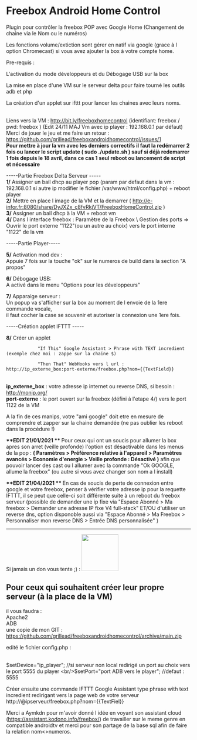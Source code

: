 # Freebox Android Home Control

Plugin pour contrôler la freebox POP avec Google Home (Changement de chaine via le Nom ou le numéros)

Les fonctions volume/extiction sont gérer en natif via google (grace à l option Chromecast) si vous avez ajouter la box à votre compte home.

Pre-requis : 

  L'activation du mode développeurs et du Débogage USB sur la box
  
  La mise en place d'une VM sur le serveur delta pour faire tourné les outils adb et php
  
  La création d'un applet sur ifttt pour lancer les chaines avec leurs noms.
  
  <br/>Liens vers la VM : http://bit.ly/freeboxhomecontrol (identifiant: freebox / pwd: freebox ) (Edit 24/11 MAJ Vm avec ip player : 192.168.0.1 par défaut)
  <br/>Merci de jouer le jeu et me faire un retour : https://github.com/grillead/freeboxandroidhomecontrol/issues/1
  <br/><STRONG>Pour mettre à jour la vm avec les derniers correctifs il faut la redémarrer 2 fois ou lancer le script update ( sudo ./update.sh ) sauf si déjà redemarrer 1 fois depuis le 18 avril, dans ce cas 1 seul reboot ou lancement de script et nécessaire </strong>
  
-----Partie Freebox Delta Serveur -----
<br/><strong>1/</strong> Assigner un bail dhcp au player pop (param par defaut dans la vm : 192.168.0.1 si autre ip modifier le fichier /var/www/html/config.php) + reboot player
<br/><strong>2/</strong> Mettre en place l image de la VM et la demarrer ( http://e-infor.fr:8080/share/DyJXZx_c8fvRkjVT/FreeboxHomeControl.zip )
<br/><strong>3/</strong> Assigner un bail dhcp à la VM + reboot vm
<br/><strong>4/</strong> Dans l interface freebox : Paramètre de la Freebox \ Gestion des ports => Ouvrir le port externe "1122"(ou un autre au choix) vers le port interne "1122" de la vm

-----Partie Player-----

<strong>5/</strong> Activation mod dev : 
<br/>Appuie 7 fois sur la touche "ok" sur le numeros de build dans la section "A propos"

<strong>6/</strong> Débogage USB:
<br/>A activé dans le menu "Options pour les développeurs"

<strong>7/</strong> Apparaige serveur : 
<br/>Un popup va s'afficher sur la box au moment de l envoie de la 1ere commande vocale,
<br/>il faut cocher la case se souvenir et autoriser la connexion une 1ere fois.

-----Création applet IFTTT -----

<strong>8/</strong> Créer un applet 

                "If This" Google Assistant > Phrase with TEXT incredient  (exemple chez moi : zappe sur la chaine $)

                "Then That" WebHooks vers l url : http://ip_externe_box:port-externe/freebox.php?nom={{TextField}}
                
</br><strong>ip_externe_box</strong> : votre adresse ip internet ou reverse DNS, si besoin : http://monip.org/
</br><strong>port-externe</strong> : le port ouvert sur la freebox (défini à l'etape 4/) vers le port 1122 de la VM
                
A la fin de ces manips, votre "ami google" doit etre en mesure de comprendre et zapper sur la chaine demandée (ne pas oublier les reboot dans la procédure !)

<strong>**EDIT 21/01/2021 ** </STRONG> Pour ceux qui ont un soucis pour allumer la box apres son arret (veille profonde) l'option est désactivable dans les menus de la pop : <STRONG>( Paramètres > Préférence relative à l'appareil > Paramètres avancés > Economie d'energie > Veille profonde : Désactivé )</STRONG> afin que pouvoir lancer des cast ou l allumer avec la commande "Ok GOOGLE, allume la freebox" (ou autre si vous avez changer son nom a l install)

<strong>**EDIT 21/04/2021 ** </STRONG> En cas de soucis de perte de connexion entre google et votre freebox, penser à vérifier votre adresse ip pour la requette IFTTT, il se peut que celle-ci soit différente suite à un reboot du freebox serveur (possible de demander une ip fixe via "Espace Abonné > Ma freebox > Demander une adresse IP fixe V4 full-stack" ET/OU d'utiliser un reverse dns, option disponoble aussi via "Espace Abonné > Ma Freebox > Personnaliser mon reverse DNS > Entrée DNS personnalisée" )


------------------------------------------------------------------------------------------------------------------------------------------------------------


Si jamais un don vous tente ;) : <a href="http://paypal.me/adriengrillet"><img src="https://www.pngarts.com/files/4/Paypal-Donate-PNG-Transparent-Image.png" width="100"></a>


Pour ceux qui souhaitent créer leur propre serveur (à la place de la VM)
--------
il vous faudra :
<br/>Apache2
<br/>ADB
<br/>une copie de mon GIT : https://github.com/grillead/freeboxandroidhomecontrol/archive/main.zip
  
edité le fichier config.php :

<br/>$setDevice="ip_player"; //si serveur non local redirigé un port au choix vers le port 5555 du player
<br/>$setPort="port ADB vers le player"; //defaut : 5555


Créer ensuite une commande IFTTT Google Assistant type phrase with text incredient redirigant vers la page web de votre serveur http://@ipserveur/freebox.php?nom={{TextFiel}}


Merci a Aymkdn pour m'avoir donné l idée en voyant son assistant cloud (https://assistant.kodono.info/freebox/) de travailler sur le meme genre en compatible androidtv et merci pour son partage de la base sql afin de faire la relation nom<>numeros.



